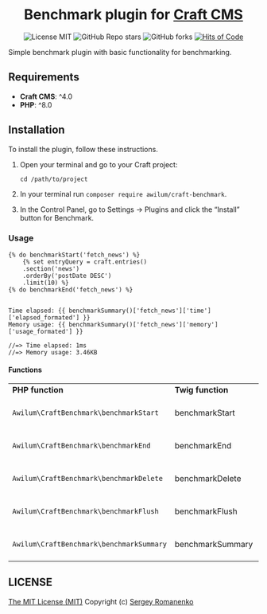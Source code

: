 <h1 align="center">Benchmark plugin for <a href="https://github.com/craftcms">Craft CMS</a></h1>

<p align="center">
<img src="https://img.shields.io/badge/license-MIT-blue.svg?label=License" alt="License MIT"> <img alt="GitHub Repo stars" src="https://img.shields.io/github/stars/craft-plugins/benchmark?label=Stars"> <img alt="GitHub forks" src="https://img.shields.io/github/forks/craft-plugins/benchmark?label=Forks"> <a href="https://hitsofcode.com"><img alt="Hits of Code" src="https://hitsofcode.com/github/craft-plugins/benchmark?branch=1.x"></a>
</p>

Simple benchmark plugin with basic functionality for benchmarking.

## Requirements

* **Craft CMS**: ^4.0
* **PHP**: ^8.0

## Installation

To install the plugin, follow these instructions.

1. Open your terminal and go to your Craft project:
    ```
    cd /path/to/project
    ```

2. In your terminal run `composer require awilum/craft-benchmark`.

3. In the Control Panel, go to Settings → Plugins and click the “Install” button for Benchmark.

### Usage

```
{% do benchmarkStart('fetch_news') %}
    {% set entryQuery = craft.entries()
    .section('news')
    .orderBy('postDate DESC')
    .limit(10) %}
{% do benchmarkEnd('fetch_news') %}


Time elapsed: {{ benchmarkSummary()['fetch_news']['time']['elapsed_formated'] }}
Memory usage: {{ benchmarkSummary()['fetch_news']['memory']['usage_formated'] }}

//=> Time elapsed: 1ms
//=> Memory usage: 3.46KB
```

#### Functions

<table>
<tr>
<td><b>PHP function</b></td>
<td><b>Twig function</b></td>
<td><b>Description</b></td>
</tr>
<tr>
<td><code>Awilum\CraftBenchmark\benchmarkStart</code></td>
<td>benchmarkStart</td>
<td>Start benchmark prob.</td>
</tr>
<tr>
<td><code>Awilum\CraftBenchmark\benchmarkEnd</code></td>
<td>benchmarkEnd</td>
<td>End benchmark prob.</td>
</tr>
<tr>
<td><code>Awilum\CraftBenchmark\benchmarkDelete</code></td>
<td>benchmarkDelete</td>
<td>Delete benchmark prob.</td>
</tr>
<tr>
<td><code>Awilum\CraftBenchmark\benchmarkFlush</code></td>
<td>benchmarkFlush</td>
<td>Flush benchmark prob.</td>
</tr>
<tr>
<td><code>Awilum\CraftBenchmark\benchmarkSummary</code></td>
<td>benchmarkSummary</td>
<td>Get benchmark summary.</td>
</tr>
<table>

## LICENSE
[The MIT License (MIT)](https://github.com/craft-plugins/benchmark/blob/master/LICENSE.md)
Copyright (c) [Sergey Romanenko](https://awilum.github.io/)
